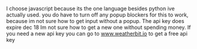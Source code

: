 I choose javascript because its the one language besides python ive actually used.
you do have to turn off any popup blockers for this to work, because im not sure how to get input without a popup.
The api key does expire dec 18 Im not sure how to get a new one without spending money.
If you need a new api key you can go to www.weatherbit.io to get a free api key 
